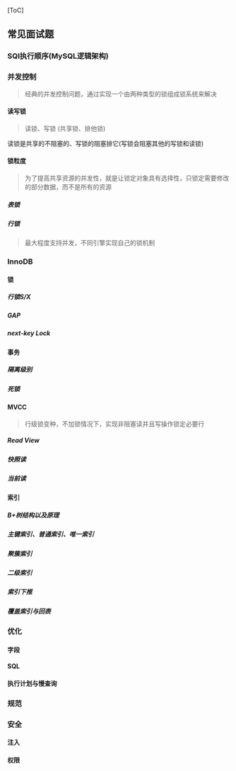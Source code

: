 [ToC]

## 常见面试题

### SQl执行顺序(MySQL逻辑架构)

### 并发控制

> 经典的并发控制问题，通过实现一个由两种类型的锁组成锁系统来解决

#### 读写锁

> 读锁、写锁 (共享锁、排他锁)

读锁是共享的不阻塞的、写锁的阻塞排它(写锁会阻塞其他的写锁和读锁)

#### 锁粒度

> 为了提高共享资源的并发性，就是让锁定对象具有选择性，只锁定需要修改的部分数据，而不是所有的资源

##### 表锁

##### 行锁

> 最大程度支持并发，不同引擎实现自己的锁机制

### InnoDB

#### 锁

##### 行锁S/X

##### GAP

##### next-key Lock

#### 事务

##### 隔离级别

##### 死锁

#### MVCC

> 行级锁变种，不加锁情况下，实现非阻塞读并且写操作锁定必要行

##### Read View

##### 快照读

##### 当前读

#### 索引

##### B+树结构以及原理

##### 主键索引、普通索引、唯一索引

##### 聚簇索引

##### 二级索引

##### 索引下推

##### 覆盖索引与回表

### 优化

#### 字段

#### SQL

#### 执行计划与慢查询

### 规范

### 安全

#### 注入

#### 权限
